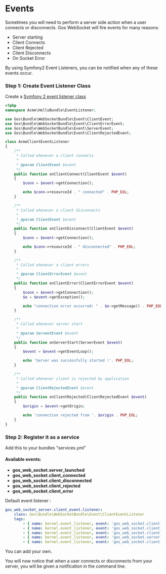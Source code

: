# Events

Sometimes you will need to perform a server side action when a user connects or disconnects. Gos WebSocket will fire events for many reasons:

* Server starting
* Client Connects
* Client Rejected
* Client Disconnects
* On Socket Error

By using Symfony2 Event Listeners, you can be notified when any of these events occur.

### Step 1: Create Event Listener Class

Create a [Symfony 2 event listener class](http://symfony.com/doc/current/cookbook/service_container/event_listener.html)

```php
<?php
namespace Acme\HelloBundle\EventListener;

use Gos\Bundle\WebSocketBundle\Event\ClientEvent;
use Gos\Bundle\WebSocketBundle\Event\ClientErrorEvent;
use Gos\Bundle\WebSocketBundle\Event\ServerEvent;
use Gos\Bundle\WebSocketBundle\Event\ClientRejectedEvent;

class AcmeClientEventListener
{
    /**
     * Called whenever a client connects
     *
     * @param ClientEvent $event
     */
    public function onClientConnect(ClientEvent $event)
    {
        $conn = $event->getConnection();

        echo $conn->resourceId . " connected" . PHP_EOL;
    }

    /**
     * Called whenever a client disconnects
     *
     * @param ClientEvent $event
     */
    public function onClientDisconnect(ClientEvent $event)
    {
        $conn = $event->getConnection();

        echo $conn->resourceId . " disconnected" . PHP_EOL;
    }

    /**
     * Called whenever a client errors
     *
     * @param ClientErrorEvent $event
     */
    public function onClientError(ClientErrorEvent $event)
    {
        $conn = $event->getConnection();
        $e = $event->getException();

        echo "connection error occurred: " . $e->getMessage() . PHP_EOL;
    }

    /**
     * Called whenever server start
     *
     * @param ServentEvent $event
     */
    public function onServerStart(ServerEvent $event)
    {
    	$event = $event->getEventLoop();

        echo 'Server was successfully started !'. PHP_EOL;
    }

    /**
     * Called whenever client is rejected by application
     *
     * @param ClientRejectedEvent $event
     */
	public function onClientRejected(ClientRejectedEvent $event)
    {
    	$origin = $event->getOrigin;

		echo 'connection rejected from '. $origin . PHP_EOL;
    }
}
```

### Step 2: Register it as a service

Add this to your bundles "services.yml"

#### Available events:
* **gos_web_socket.server_launched**
* **gos_web_socket.client_connected**
* **gos_web_socket.client_disconnected**
* **gos_web_socket.client_rejected**
* **gos_web_socket.client_error**

Default event listener :
```yml
gos_web_socket_server.client_event.listener:
    class: Gos\Bundle\WebSocketBundle\Event\ClientEventListener
    tags:
        - { name: kernel.event_listener, event: 'gos_web_socket.client_connected', method: onClientConnect }
        - { name: kernel.event_listener, event: 'gos_web_socket.client_disconnected', method: onClientDisconnect }
        - { name: kernel.event_listener, event: 'gos_web_socket.client_error', method: onClientError }
        - { name: kernel.event_listener, event: 'gos_web_socket.server_launched', method: onServerStart }
        - { name: kernel.event_listener, event: 'gos_web_socket.client_rejected', method: onClientRejected }
```

You can add your own.

You will now notice that when a user connects or disconnects from your server, you will be given a notification in the command line.